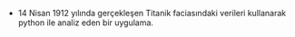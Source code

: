 * 14 Nisan 1912 yılında gerçekleşen Titanik faciasındaki verileri kullanarak python ile analiz eden bir uygulama.
